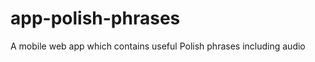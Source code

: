 app-polish-phrases
==================

A mobile web app which contains useful Polish phrases including audio
